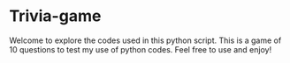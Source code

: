 # Trivia-game

Welcome to explore the codes used in this python script. This is a game of 10 questions to test my use of python codes. Feel free to use and enjoy!
